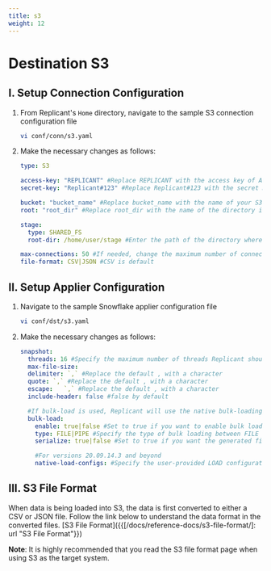 ```yaml
---
title: s3
weight: 12
---
```


# Destination S3

## I. Setup Connection Configuration

1. From Replicant's ```Home``` directory, navigate to the sample S3 connection configuration file
    ```BASH
    vi conf/conn/s3.yaml
    ```

2. Make the necessary changes as follows:
    ```YAML
    type: S3

    access-key: "REPLICANT" #Replace REPLICANT with the access key of AWS user created from IAM management
    secret-key: "Replicant#123" #Replace Replicant#123 with the secret Key of the AWS User (note: make sure the specified user has  AmazonS3FullAccess)

    bucket: "bucket_name" #Replace bucket_name with the name of your S3 bucket
    root: "root_dir" #Replace root_dir with the name of the directory inside the s3 bucket where the CSV files will be stored

    stage:
      type: SHARED_FS
      root-dir: /home/user/stage #Enter the path of the directory where CSV files will be staged before uploading to S3

    max-connections: 50 #If needed, change the maximum number of connections Replicant can open in the target s3 system
    file-format: CSV|JSON #CSV is default
    ```

## II. Setup Applier Configuration

1. Navigate to the sample Snowflake applier configuration file
    ```BASH
    vi conf/dst/s3.yaml        
    ```

2. Make the necessary changes as follows:
    ```YAML
    snapshot:
      threads: 16 #Specify the maximum number of threads Replicant should use for writing to the target
      max-file-size:
      delimiter: `,` #Replace the default , with a character
      quote: `,` #Replace the default , with a character
      escape:   `,` #Replace the default , with a character
      include-header: false #false by default

      #If bulk-load is used, Replicant will use the native bulk-loading capabilities of the target database
      bulk-load:
        enable: true|false #Set to true if you want to enable bulk loading
        type: FILE|PIPE #Specify the type of bulk loading between FILE and PIPE
        serialize: true|false #Set to true if you want the generated files to be applied in serial/parallel fashion

        #For versions 20.09.14.3 and beyond
        native-load-configs: #Specify the user-provided LOAD configuration string which will be appended to the s3 specific LOAD SQL command
    ```
## III. S3 File Format

When data is being loaded into S3, the data is first converted to either a CSV or JSON file. Follow the link below to understand the data format in the converted files.
[S3 File Format]({{[/docs/reference-docs/s3-file-format/]: url "S3 File Format"}})

**Note**: It is highly recommended that you read the S3 file format page when using S3 as the target system.
